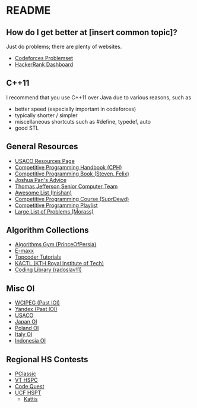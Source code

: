 # README

## How do I get better at [insert common topic]?

Just do problems; there are plenty of websites.
  * [Codeforces Problemset](http://codeforces.com/problemset)
  * [HackerRank Dashboard](https://www.hackerrank.com/dashboard)

## C++11

I recommend that you use C++11 over Java due to various reasons, such as
  * better speed (especially important in codeforces)
  * typically shorter / simpler
  * miscellaneous shortcuts such as #define, typedef, auto
  * good STL
 
## General Resources
  * [USACO Resources Page](http://www.usaco.org/index.php?page=resources)
  * [Competitive Programming Handbook (CPH)](https://cses.fi/book.pdf)
  * [Competitive Programming Book (Steven, Felix)](http://www.comp.nus.edu.sg/~stevenha/myteaching/competitive_programming/cp1.pdf)
  * [Joshua Pan's Advice](https://www.quora.com/What-is-a-good-schedule-to-follow-for-becoming-better-at-competitive-programming-for-beginners)
  * [Thomas Jefferson Senior Computer Team](https://activities.tjhsst.edu/sct/lectures.php)
  * [Awesome List (Inishan)](http://codeforces.com/blog/entry/23054)
  * [Competitive Programming Course (SuprDewd)](https://github.com/SuprDewd/T-414-AFLV)
  * [Competitive Programming Playlist](https://www.commonlounge.com/community/862d2091c64e447cacde77d4c76a9ac3)
  * [Large List of Problems (Morass)](http://codeforces.com/blog/entry/54526?#comment-385378)

## Algorithm Collections
  * [Algorithms Gym (PrinceOfPersia)](http://codeforces.com/blog/entry/15729)
  * [E-maxx](https://e-maxx-eng.appspot.com/)
  * [Topcoder Tutorials](http://www.topcoder.com/community/data-science/data-science-tutorials/)
  * [KACTL (KTH Royal Institute of Tech)](https://github.com/kth-competitive-programming/kactl)
  * [Coding Library (radoslav11)](https://github.com/radoslav11/Coding-Library?files=1)
  
## Misc OI
  * [WCIPEG (Past IOI)](http://wcipeg.com)
  * [Yandex (Past IOI)](https://contest.yandex.ru/ioi/Info/)
  * [USACO](http://www.usaco.org/)
  * [Japan OI](http://cms.ioi-jp.org/)
  * [Poland OI](https://szkopul.edu.pl/portal/)
  * [Italy OI](https://training.olinfo.it/#/overview)
  * [Indonesia OI](https://competition.ia-toki.org/contests)

## Regional HS Contests
  * [PClassic](http://pclassic.org/)
  * [VT HSPC](https://icpc.cs.vt.edu/#/hscontest2017)
  * [Code Quest](http://www.lockheedmartin.com/us/who-we-are/community/codequest/code-quest-moorestown.html)
  * [UCF HSPT](https://hspt.ucfprogrammingteam.org/index.php/hspt-online-edition)
    * [Kattis](https://open.kattis.com/problem-sources/2016%20Virginia%20Tech%20High%20School%20Programming%20Contest)
  

